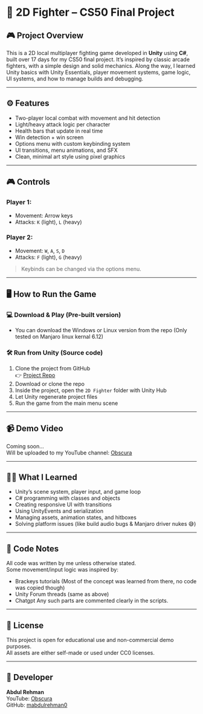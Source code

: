 # 🥊 2D Fighter – CS50 Final Project

## 🎮 Project Overview
This is a 2D local multiplayer fighting game developed in **Unity** using **C#**, built over 17 days for my CS50 final project. It’s inspired by classic arcade fighters, with a simple design and solid mechanics. Along the way, I learned Unity basics with Unity Essentials, player movement systems, game logic, UI systems, and how to manage builds and debugging.

---

## ⚙️ Features
- Two-player local combat with movement and hit detection
- Light/heavy attack logic per character
- Health bars that update in real time
- Win detection + win screen
- Options menu with custom keybinding system
- UI transitions, menu animations, and SFX
- Clean, minimal art style using pixel graphics

---

## 🎮 Controls

### Player 1:
- Movement: Arrow keys
- Attacks: `K` (light), `L` (heavy)

### Player 2:
- Movement: `W`, `A`, `S`, `D`
- Attacks: `F` (light), `G` (heavy)

> Keybinds can be changed via the options menu.

---

## 🖥️ How to Run the Game

### 💻 Download & Play (Pre-built version)
- You can download the Windows or Linux version from the repo (Only tested on Manjaro linux kernal 6.12)

### 🛠️ Run from Unity (Source code)
1. Clone the project from GitHub  
   👉 [Project Repo](https://github.com/mabdulrehman0/2D_Fighter_CS50_Project)
2. Download or clone the repo
3. Inside the project, open the `2D Fighter` folder with Unity Hub
4. Let Unity regenerate project files
5. Run the game from the main menu scene

---

## 📹 Demo Video
Coming soon...  
Will be uploaded to my YouTube channel: [Obscura](https://youtube.com/@Obscura-One)

---

## 🧑‍💻 What I Learned
- Unity’s scene system, player input, and game loop
- C# programming with classes and objects
- Creating responsive UI with transitions
- Using UnityEvents and serialization
- Managing assets, animation states, and hitboxes
- Solving platform issues (like build audio bugs & Manjaro driver nukes 😅)

---

## 🧾 Code Notes
All code was written by me unless otherwise stated.  
Some movement/input logic was inspired by:
- Brackeys tutorials (Most of the concept was learned from there, no code was copied though)
- Unity Forum threads (same as above)
- Chatgpt
Any such parts are commented clearly in the scripts.

---

## 🪪 License
This project is open for educational use and non-commercial demo purposes.  
All assets are either self-made or used under CC0 licenses.

---

## 👤 Developer
**Abdul Rehman**  
YouTube: [Obscura](placeholder)  
GitHub: [mabdulrehman0](https://github.com/mabdulrehman0)
